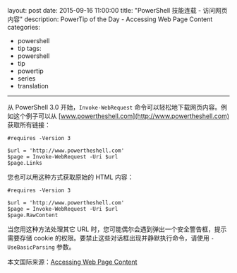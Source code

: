 layout: post
date: 2015-09-16 11:00:00
title: "PowerShell 技能连载 - 访问网页内容"
description: PowerTip of the Day - Accessing Web Page Content
categories:
- powershell
- tip
tags:
- powershell
- tip
- powertip
- series
- translation
---
从 PowerShell 3.0 开始，`Invoke-WebRequest` 命令可以轻松地下载网页内容。例如这个例子可以从 [www.powertheshell.com](http://www.powertheshell.com) 获取所有链接：

    #requires -Version 3
    
    $url = 'http://www.powertheshell.com'
    $page = Invoke-WebRequest -Uri $url 
    $page.Links

您也可以用这种方式获取原始的 HTML 内容：

    #requires -Version 3 
    
    $url = 'http://www.powertheshell.com'
    $page = Invoke-WebRequest -Uri $url 
    $page.RawContent 

当您用这种方法处理其它 URL 时，您可能偶尔会遇到弹出一个安全警告框，提示需要存储 cookie 的权限。要禁止这些对话框出现并静默执行命令，请使用 `-UseBasicParsing` 参数。

<!--more-->
本文国际来源：[Accessing Web Page Content](http://community.idera.com/powershell/powertips/b/tips/posts/accessing-web-page-content)
